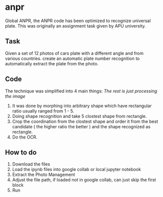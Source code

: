 # anpr
Global ANPR, the ANPR code has been optimized to recognize universal plate. This was originally an assignment task given by APU university.

## Task
Given a set of 12 photos of cars plate with a different angle and from various countries.
create an automatic plate number recognition to automatically extract the plate from the photo.

## Code
The technique was simplified into 4 main things: 
*The rest is just processing the image*
1. It was done by morphing into arbitrary shape which have rectangular ratio usually ranged from 1 - 5.
2. Doing shape recognition and take 5 clostest shape from rectangle.
3. Crop the coordination from the clostest shape and order it from the best candidate ( the higher ratio the better ) and the shape recognized as rectangle.
4. Do the OCR.

## How to do
1. Download the files
2. Load the ipynb files into google collab or local jupyter notebook
3. Extract the Photo Management
4. Adjust the file path, if loaded not in google collab, can just skip the first block
5. Run
